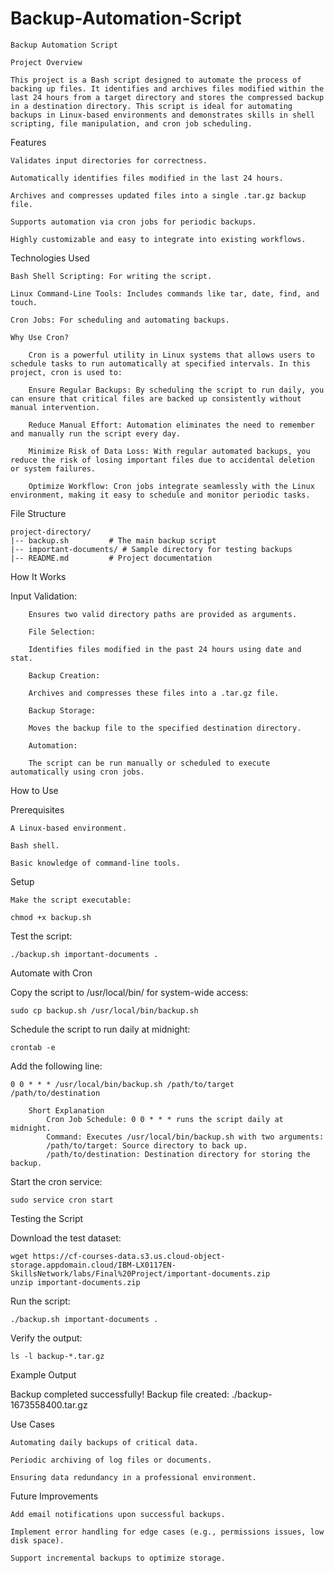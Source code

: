 # Backup-Automation-Script

```
Backup Automation Script

Project Overview

This project is a Bash script designed to automate the process of backing up files. It identifies and archives files modified within the last 24 hours from a target directory and stores the compressed backup in a destination directory. This script is ideal for automating backups in Linux-based environments and demonstrates skills in shell scripting, file manipulation, and cron job scheduling.

```

Features

	Validates input directories for correctness.
	
	Automatically identifies files modified in the last 24 hours.
	
	Archives and compresses updated files into a single .tar.gz backup file.
	
	Supports automation via cron jobs for periodic backups.
	
	Highly customizable and easy to integrate into existing workflows.

Technologies Used
	
	Bash Shell Scripting: For writing the script.
	
	Linux Command-Line Tools: Includes commands like tar, date, find, and touch.
	
	Cron Jobs: For scheduling and automating backups.

```
Why Use Cron?

	Cron is a powerful utility in Linux systems that allows users to schedule tasks to run automatically at specified intervals. In this project, cron is used to:
	
	Ensure Regular Backups: By scheduling the script to run daily, you can ensure that critical files are backed up consistently without manual intervention.
	
	Reduce Manual Effort: Automation eliminates the need to remember and manually run the script every day.
	
	Minimize Risk of Data Loss: With regular automated backups, you reduce the risk of losing important files due to accidental deletion or system failures.
	
	Optimize Workflow: Cron jobs integrate seamlessly with the Linux environment, making it easy to schedule and monitor periodic tasks.
```


File Structure

	project-directory/
	|-- backup.sh         # The main backup script
	|-- important-documents/ # Sample directory for testing backups
	|-- README.md         # Project documentation

How It Works

Input Validation:

		Ensures two valid directory paths are provided as arguments.
		
		File Selection:
		
		Identifies files modified in the past 24 hours using date and stat.
		
		Backup Creation:
		
		Archives and compresses these files into a .tar.gz file.
		
		Backup Storage:
		
		Moves the backup file to the specified destination directory.
		
		Automation:
		
		The script can be run manually or scheduled to execute automatically using cron jobs.



How to Use

Prerequisites
	
	A Linux-based environment.
	
	Bash shell.
	
	Basic knowledge of command-line tools.

Setup

	Make the script executable:
	
	chmod +x backup.sh

Test the script:

	./backup.sh important-documents .

Automate with Cron

Copy the script to /usr/local/bin/ for system-wide access:

	sudo cp backup.sh /usr/local/bin/backup.sh

Schedule the script to run daily at midnight:

	crontab -e

Add the following line:

	0 0 * * * /usr/local/bin/backup.sh /path/to/target /path/to/destination

		Short Explanation
			Cron Job Schedule: 0 0 * * * runs the script daily at midnight.
			Command: Executes /usr/local/bin/backup.sh with two arguments:
			/path/to/target: Source directory to back up.
			/path/to/destination: Destination directory for storing the backup.

Start the cron service:

	sudo service cron start





Testing the Script

Download the test dataset:

	wget https://cf-courses-data.s3.us.cloud-object-storage.appdomain.cloud/IBM-LX0117EN-SkillsNetwork/labs/Final%20Project/important-documents.zip
	unzip important-documents.zip

Run the script:

	./backup.sh important-documents .

Verify the output:

	ls -l backup-*.tar.gz

Example Output

Backup completed successfully!
Backup file created: ./backup-1673558400.tar.gz

Use Cases

	Automating daily backups of critical data.
	
	Periodic archiving of log files or documents.
	
	Ensuring data redundancy in a professional environment.

Future Improvements

	Add email notifications upon successful backups.
	
	Implement error handling for edge cases (e.g., permissions issues, low disk space).
	
	Support incremental backups to optimize storage.

```
